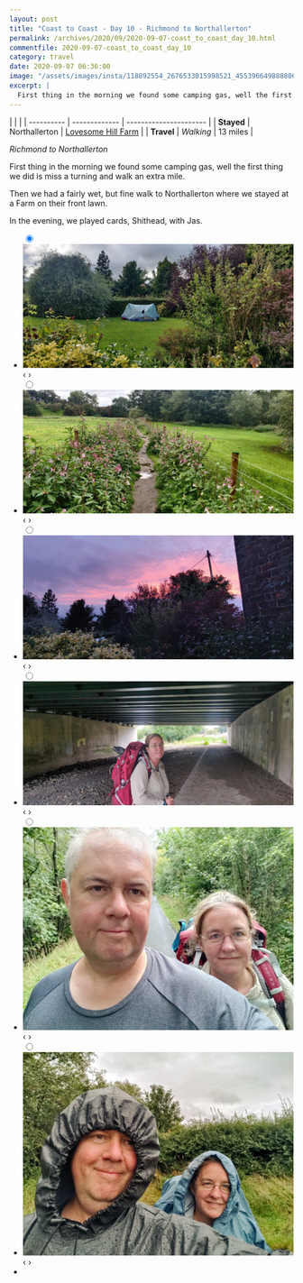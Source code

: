 ```yaml
---
layout: post
title: "Coast to Coast - Day 10 - Richmond to Northallerton"
permalink: /archives/2020/09/2020-09-07-coast_to_coast_day_10.html
commentfile: 2020-09-07-coast_to_coast_day_10
category: travel
date: 2020-09-07 06:36:00
image: "/assets/images/insta/118892554_2676533015998521_4553966498888062636_n_18132460051108449.jpg"
excerpt: |
  First thing in the morning we found some camping gas, well the first thing we did is miss a turning and walk an extra mile.
---
```


|            |               |
| ---------- | ------------- | ---------------------- |
| **Stayed** | Northallerton | [Lovesome Hill Farm]() |
| **Travel** | _Walking_     | 13 miles               |

_Richmond to Northallerton_

First thing in the morning we found some camping gas, well the first thing we did is miss a turning and walk an extra mile.

Then we had a fairly wet, but fine walk to Northallerton where we stayed at a Farm on their front lawn.

In the evening, we played cards, Shithead, with Jas.

<ul class="slides">
    <input type="radio" name="radio-btn" id="img-1" checked="checked" />
    <li class="slide-container">
        <div class="slide">
          <a href="/assets/images/insta/IMG_20200907_153420.jpg"><img src="/assets/images/insta/IMG_20200907_153420.jpg" /></a>
        </div>
        <div class="nav">
             <label for="img-6" class="prev">&#x2039;</label>
             <label for="img-2" class="next">&#x203a;</label>
         </div>
    </li>    <input type="radio" name="radio-btn" id="img-2"  />
    <li class="slide-container">
        <div class="slide">
          <a href="/assets/images/insta/IMG_20200907_100855.jpg"><img src="/assets/images/insta/IMG_20200907_100855.jpg" /></a>
        </div>
        <div class="nav">
             <label for="img-1" class="prev">&#x2039;</label>
             <label for="img-3" class="next">&#x203a;</label>
         </div>
    </li>    <input type="radio" name="radio-btn" id="img-3"  />
    <li class="slide-container">
        <div class="slide">
          <a href="/assets/images/insta/IMG_20200907_195156.jpg"><img src="/assets/images/insta/IMG_20200907_195156.jpg" /></a>
        </div>
        <div class="nav">
             <label for="img-2" class="prev">&#x2039;</label>
             <label for="img-4" class="next">&#x203a;</label>
         </div>
    </li>    <input type="radio" name="radio-btn" id="img-4"  />
    <li class="slide-container">
        <div class="slide">
          <a href="/assets/images/insta/IMG_20200907_093725.jpg"><img src="/assets/images/insta/IMG_20200907_093725.jpg" /></a>
        </div>
        <div class="nav">
             <label for="img-3" class="prev">&#x2039;</label>
             <label for="img-5" class="next">&#x203a;</label>
         </div>
    </li>    <input type="radio" name="radio-btn" id="img-5"  />
    <li class="slide-container">
        <div class="slide">
          <a href="/assets/images/insta/IMG_20200907_113115.jpg"><img src="/assets/images/insta/IMG_20200907_113115.jpg" /></a>
        </div>
        <div class="nav">
             <label for="img-4" class="prev">&#x2039;</label>
             <label for="img-6" class="next">&#x203a;</label>
         </div>
    </li>
    <input type="radio" name="radio-btn" id="img-6" />
    <li class="slide-container">
        <div class="slide">
          <a href="/assets/images/insta/IMG_20200907_105651.jpg"><img src="/assets/images/insta/IMG_20200907_105651.jpg" /></a>
        </div>
        <div class="nav">
             <label for="img-5" class="prev">&#x2039;</label>
             <label for="img-1" class="next">&#x203a;</label>
         </div>
    </li>
  <li class="nav-dots">
      <label for="img-1" class="nav-dot" id="img-dot-1"></label>      <label for="img-2" class="nav-dot" id="img-dot-2"></label>      <label for="img-3" class="nav-dot" id="img-dot-3"></label>      <label for="img-4" class="nav-dot" id="img-dot-4"></label>      <label for="img-5" class="nav-dot" id="img-dot-5"></label>
      <label for="img-6" class="nav-dot" id="img-dot-6"></label>
  </li>
</ul>
